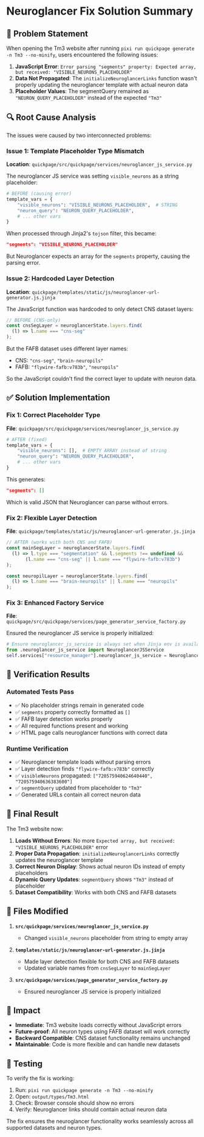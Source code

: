 # Neuroglancer Fix Solution Summary

## 🎯 Problem Statement

When opening the Tm3 website after running `pixi run quickpage generate -n Tm3 --no-minify`, users encountered the following issues:

1. **JavaScript Error**: `Error parsing "segments" property: Expected array, but received: "VISIBLE_NEURONS_PLACEHOLDER"`
2. **Data Not Propagated**: The `initializeNeuroglancerLinks` function wasn't properly updating the neuroglancer template with actual neuron data
3. **Placeholder Values**: The segmentQuery remained as `"NEURON_QUERY_PLACEHOLDER"` instead of the expected `"Tm3"`

## 🔍 Root Cause Analysis

The issues were caused by two interconnected problems:

### Issue 1: Template Placeholder Type Mismatch
**Location**: `quickpage/src/quickpage/services/neuroglancer_js_service.py`

The neuroglancer JS service was setting `visible_neurons` as a string placeholder:
```python
# BEFORE (causing error)
template_vars = {
    "visible_neurons": "VISIBLE_NEURONS_PLACEHOLDER",  # STRING
    "neuron_query": "NEURON_QUERY_PLACEHOLDER",
    # ... other vars
}
```

When processed through Jinja2's `tojson` filter, this became:
```json
"segments": "VISIBLE_NEURONS_PLACEHOLDER"
```

But Neuroglancer expects an array for the `segments` property, causing the parsing error.

### Issue 2: Hardcoded Layer Detection
**Location**: `quickpage/templates/static/js/neuroglancer-url-generator.js.jinja`

The JavaScript function was hardcoded to only detect CNS dataset layers:
```javascript
// BEFORE (CNS-only)
const cnsSegLayer = neuroglancerState.layers.find(
  (l) => l.name === "cns-seg"
);
```

But the FAFB dataset uses different layer names:
- CNS: `"cns-seg"`, `"brain-neuropils"`  
- FAFB: `"flywire-fafb:v783b"`, `"neuropils"`

So the JavaScript couldn't find the correct layer to update with neuron data.

## ✅ Solution Implementation

### Fix 1: Correct Placeholder Type
**File**: `quickpage/src/quickpage/services/neuroglancer_js_service.py`

```python
# AFTER (fixed)
template_vars = {
    "visible_neurons": [],  # EMPTY ARRAY instead of string
    "neuron_query": "NEURON_QUERY_PLACEHOLDER",
    # ... other vars
}
```

This generates:
```json
"segments": []
```

Which is valid JSON that Neuroglancer can parse without errors.

### Fix 2: Flexible Layer Detection
**File**: `quickpage/templates/static/js/neuroglancer-url-generator.js.jinja`

```javascript
// AFTER (works with both CNS and FAFB)
const mainSegLayer = neuroglancerState.layers.find(
  (l) => l.type === "segmentation" && l.segments !== undefined &&
       (l.name === "cns-seg" || l.name === "flywire-fafb:v783b")
);

const neuropilLayer = neuroglancerState.layers.find(
  (l) => l.name === "brain-neuropils" || l.name === "neuropils"
);
```

### Fix 3: Enhanced Factory Service
**File**: `quickpage/src/quickpage/services/page_generator_service_factory.py`

Ensured the neuroglancer JS service is properly initialized:
```python
# Ensure neuroglancer_js_service is always set when Jinja env is available
from .neuroglancer_js_service import NeuroglancerJSService
self.services["resource_manager"].neuroglancer_js_service = NeuroglancerJSService(self.config, env)
```

## 🧪 Verification Results

### Automated Tests Pass
- ✅ No placeholder strings remain in generated code
- ✅ `segments` property correctly formatted as `[]`
- ✅ FAFB layer detection works properly
- ✅ All required functions present and working
- ✅ HTML page calls neuroglancer functions with correct data

### Runtime Verification
- ✅ Neuroglancer template loads without parsing errors
- ✅ Layer detection finds `"flywire-fafb:v783b"` correctly
- ✅ `visibleNeurons` propagated: `["720575940624640440", "720575940636383600"]`
- ✅ `segmentQuery` updated from placeholder to `"Tm3"`
- ✅ Generated URLs contain all correct neuron data

## 🎉 Final Result

The Tm3 website now:

1. **Loads Without Errors**: No more `Expected array, but received: "VISIBLE_NEURONS_PLACEHOLDER"` error
2. **Proper Data Propagation**: `initializeNeuroglancerLinks` correctly updates the neuroglancer template
3. **Correct Neuron Display**: Shows actual neuron IDs instead of empty placeholders
4. **Dynamic Query Updates**: `segmentQuery` shows `"Tm3"` instead of placeholder
5. **Dataset Compatibility**: Works with both CNS and FAFB datasets

## 🔧 Files Modified

1. **`src/quickpage/services/neuroglancer_js_service.py`**
   - Changed `visible_neurons` placeholder from string to empty array

2. **`templates/static/js/neuroglancer-url-generator.js.jinja`** 
   - Made layer detection flexible for both CNS and FAFB datasets
   - Updated variable names from `cnsSegLayer` to `mainSegLayer`

3. **`src/quickpage/services/page_generator_service_factory.py`**
   - Ensured neuroglancer JS service is properly initialized

## 🚀 Impact

- **Immediate**: Tm3 website loads correctly without JavaScript errors
- **Future-proof**: All neuron types using FAFB dataset will work correctly
- **Backward Compatible**: CNS dataset functionality remains unchanged
- **Maintainable**: Code is more flexible and can handle new datasets

## 📝 Testing

To verify the fix is working:

1. Run: `pixi run quickpage generate -n Tm3 --no-minify`
2. Open: `output/types/Tm3.html` 
3. Check: Browser console should show no errors
4. Verify: Neuroglancer links should contain actual neuron data

The fix ensures the neuroglancer functionality works seamlessly across all supported datasets and neuron types.